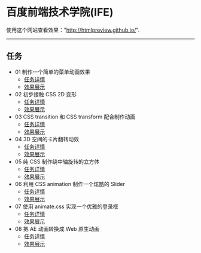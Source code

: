 # 百度前端技术学院(IFE)

使用这个网站查看效果："http://htmlpreview.github.io/".  
***
## 任务
* 01 制作一个简单的菜单动画效果
    * [任务详情](http://ife.baidu.com/course/detail/id/18)
    * [效果展示](http://htmlpreview.github.io/?https://github.com/tradoff/web_practice/blob/master/exam01.html)
* 02 初步接触 CSS 2D 变形
    * [任务详情](http://ife.baidu.com/course/detail/id/29)
    * [效果展示](http://htmlpreview.github.io/?https://github.com/tradoff/web_practice/blob/master/exam02.html)
* 03 CSS transition 和 CSS transform 配合制作动画
    * [任务详情](http://ife.baidu.com/course/detail/id/30)
    * [效果展示](http://htmlpreview.github.io/?https://github.com/tradoff/web_practice/blob/master/exam03.html)
* 04 3D 空间的卡片翻转动效
    * [任务详情](http://ife.baidu.com/course/detail/id/31)
    * [效果展示](http://htmlpreview.github.io/?https://github.com/tradoff/web_practice/blob/master/exam04.html)
* 05 纯 CSS 制作绕中轴旋转的立方体
    * [任务详情](http://ife.baidu.com/course/detail/id/32)
    * [效果展示](http://htmlpreview.github.io/?https://github.com/tradoff/web_practice/blob/master/exam05.html)
* 06 利用 CSS animation 制作一个炫酷的 Slider
    * [任务详情](http://ife.baidu.com/course/detail/id/33)
    * [效果展示](http://htmlpreview.github.io/?https://github.com/tradoff/web_practice/blob/master/exam06.html)
* 07 使用 animate.css 实现一个优雅的登录框
    * [任务详情](http://ife.baidu.com/course/detail/id/34)
    * [效果展示](http://htmlpreview.github.io/?https://github.com/tradoff/web_practice/blob/master/exam07.html)
* 08 把 AE 动画转换成 Web 原生动画
    * [任务详情](http://ife.baidu.com/course/detail/id/35)
    * [效果展示](http://htmlpreview.github.io/?https://github.com/tradoff/web_practice/blob/master/exam08.html)